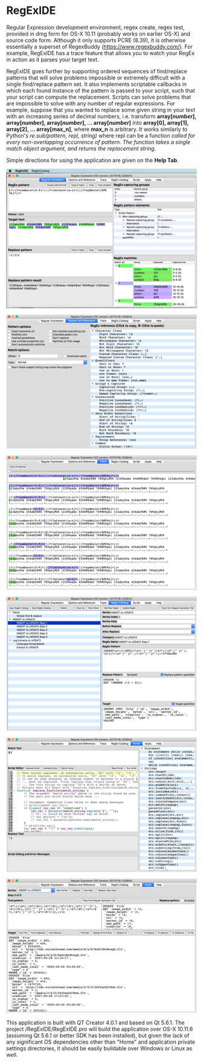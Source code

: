 # RegExIDE
Regular Expression development environment, regex create, regex test, provided in dmg form for OS-X 10.11 (probably works on earlier OS-X) and source code form. Although it only supports PCRE (8.39), it is otherwise essentially a superset of RegexBuddy (https://www.regexbuddy.com/). For example, RegExIDE has a trace feature that allows you to watch your RegEx in action as it parses your target text.

RegExIDE goes further by supporting ordered sequences of find/replace patterns that will solve problems impossible or extremely difficult with a single find/replace pattern set. It also implements scriptable callbacks in which each found instance of the pattern is passed to your script, such that your script can compute the replacement. Scripts can solve problems that are impossible to solve with any number of regular expressions. For example, suppose that you wanted to replace some given string in your text with an increasing series of decimal numbers, i.e. transform <b>array[$number$], array[$number$], array[$number$], ... array[$number$]</b> into <b>array[0], array[1], array[2], ... array[max_n]</b>, where <b>max_n</b> is arbitrary. It works similarly to Python's <i>re.sub(pattern, repl, string)</i> where repl can be a function <i>called for every non-overlapping occurrence of pattern. The function takes a single match object argument, and returns the replacement string</i>.

Simple directions for using the application are given on the <b>Help Tab</b>.

![Alt text](/RegExIDE_Develop/Screenshots/RegExIDE_main_a.jpg?raw=true "Regular Expression Tab")

![Alt text](/RegExIDE_Develop/Screenshots/RegExIDE_options_a.jpg?raw=true "Options & Reference Tab")

![Alt text](/RegExIDE_Develop/Screenshots/RegExIDE_trace_a.jpg?raw=true "Trace Tab")

![Alt text](/RegExIDE_Develop/Screenshots/RegExIDE_catalog_a.jpg?raw=true "Catalog Tab")

![Alt text](/RegExIDE_Develop/Screenshots/RegExIDE_script_a.jpg?raw=true "Script Tab")

![Alt text](/RegExIDE_Develop/Screenshots/RegExIDE_apply_a.jpg?raw=true "Apply Tab")

This application is built with QT Creator 4.0.1 and based on Qt 5.6.1. 
The project /RegExIDE/RegExIDE.pro will build the application over OS-X 10.11.6 (assuming Qt 5.6.1 or better SDK has been installed), but given the lack of any significant OS dependencies other than "Home" and application private settings directories, it should be easily buildable over Windows or Linux as well.

